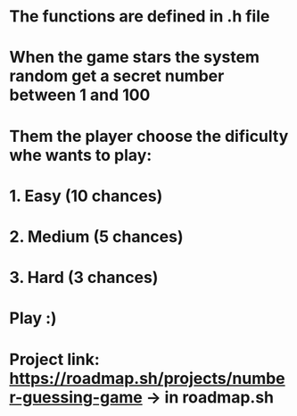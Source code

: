 
# The functions are defined in .h file

# When the game stars the system random get a secret number between 1 and 100
# Them the player choose the dificulty whe wants to play:

# 1. Easy (10 chances)
# 2. Medium (5 chances)
# 3. Hard (3 chances)

# Play :)

# Project link: https://roadmap.sh/projects/number-guessing-game -> in roadmap.sh
